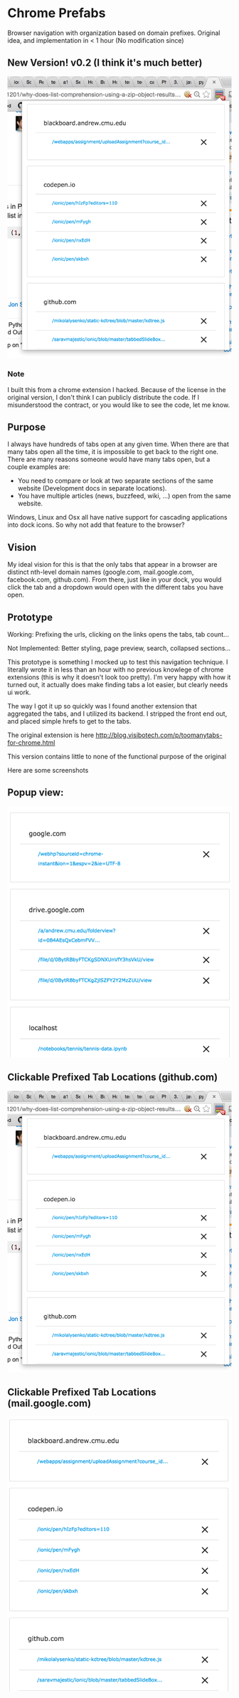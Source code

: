 # Chrome Prefabs

Browser navigation with organization based on domain prefixes. Original idea, and implementation in < 1 hour (No modification since)

## New Version! v0.2 (I think it's much better)

![](https://github.com/PseudoSky/chrome-prefabs/blob/master/preview/v0.2/shot2.png)


### Note
I built this from a chrome extension I hacked. Because of the license in the original version, I don't think I can publicly distribute the code. If I misunderstood the contract, or you would like to see the code, let me know.


## Purpose

I always have hundreds of tabs open at any given time. When there are that many tabs open all the time, it is impossible to get back to the right one.
There are many reasons someone would have many tabs open, but a couple examples are:
* You need to compare or look at two separate sections of the same website (Development docs in separate locations).
* You have multiple articles (news, buzzfeed, wiki, ...) open from the same website.

Windows, Linux and Osx all have native support for cascading applications into dock icons. So why not add that feature to the browser?

## Vision

My ideal vision for this is that the only tabs that appear in a browser are distinct nth-level domain names (google.com, mail.google.com, facebook.com, github.com). From there, just like in your dock, you would click the tab and a dropdown would open with the different tabs you have open.

## Prototype

Working: Prefixing the urls, clicking on the links opens the tabs, tab count...

Not Implemented: Better styling, page preview, search, collapsed sections...

This prototype is something I mocked up to test this navigation technique. I literally wrote it in less than an hour with no previous knowlege of chrome extensions (this is why it doesn't look too pretty). I'm very happy with how it turned out, it actually does make finding tabs a lot easier, but clearly needs ui work.

The way I got it up so quickly was I found another extension that aggregated the tabs, and I utilized its backend. I stripped the front end out, and placed simple hrefs to get to the tabs.

The original extension is here
http://blog.visibotech.com/p/toomanytabs-for-chrome.html

This version contains little to none of the functional purpose of the original



Here are some screenshots



## Popup view:

![](https://github.com/PseudoSky/chrome-prefabs/blob/master/preview/v0.2/shot1.png)


## Clickable Prefixed Tab Locations (github.com)
![](https://github.com/PseudoSky/chrome-prefabs/blob/master/preview/v0.2/shot2.png)

## Clickable Prefixed Tab Locations (mail.google.com)
![](https://github.com/PseudoSky/chrome-prefabs/blob/master/preview/v0.2/shot3.png)
